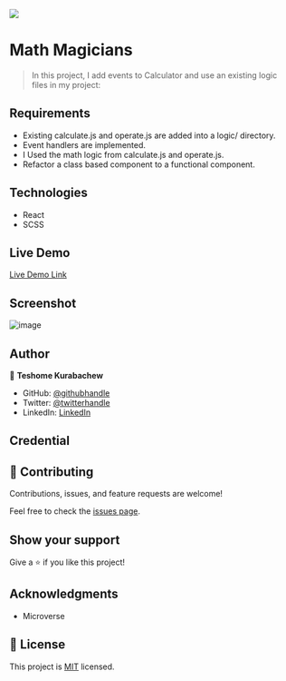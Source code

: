 ![](https://img.shields.io/badge/Microverse-blueviolet)

# Math Magicians

> In this project, I add events to Calculator and use an existing logic files in my project:

## Requirements

* Existing calculate.js and operate.js are added into a logic/ directory.
* Event handlers are implemented.
* I Used the math logic from calculate.js and operate.js.
* Refactor a class based component to a functional component.

## Technologies

* React
* SCSS

## Live Demo
[Live Demo Link](https://teshemaximillan.github.io/Math-Magician/)

## Screenshot

![image](https://user-images.githubusercontent.com/51437483/164388976-c805b600-870f-46dc-8a88-9b05d719e79a.png)

## Author

👤 **Teshome Kurabachew**

- GitHub: [@githubhandle](https://github.com/TesheMaximillan)
- Twitter: [@twitterhandle](https://twitter.com/TesheKura)
- LinkedIn: [LinkedIn](https://www.linkedin.com/in/teshome-kurabachew-aa8067180/)

## Credential

## 🤝 Contributing

Contributions, issues, and feature requests are welcome!

Feel free to check the [issues page](https://github.com/TesheMaximillan/Math-Magician/issues).

## Show your support

Give a ⭐️ if you like this project!

## Acknowledgments

- Microverse 

## 📝 License

This project is [MIT](./MIT.md) licensed.
